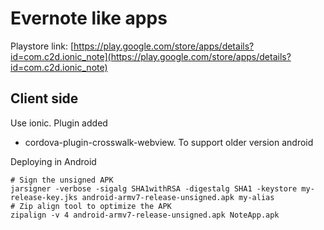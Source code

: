 # Evernote like apps
Playstore link: [https://play.google.com/store/apps/details?id=com.c2d.ionic_note](https://play.google.com/store/apps/details?id=com.c2d.ionic_note)

## Client side
Use ionic. Plugin added
- cordova-plugin-crosswalk-webview. To support older version android

Deploying in Android
```
# Sign the unsigned APK
jarsigner -verbose -sigalg SHA1withRSA -digestalg SHA1 -keystore my-release-key.jks android-armv7-release-unsigned.apk my-alias
# Zip align tool to optimize the APK
zipalign -v 4 android-armv7-release-unsigned.apk NoteApp.apk
```
